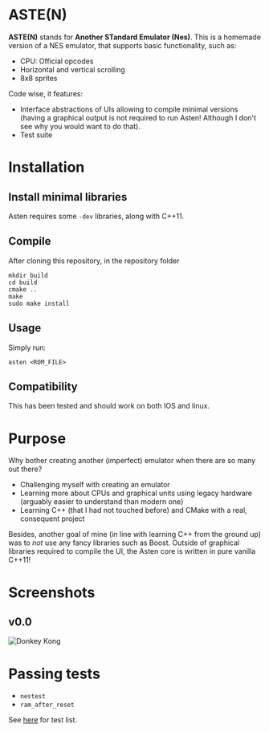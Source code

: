 # ASTE(N)

**ASTE(N)** stands for **Another STandard Emulator (Nes)**. This is a homemade version of a NES emulator, that
supports basic functionality, such as:

* CPU: Official opcodes
* Horizontal and vertical scrolling
* 8x8 sprites

Code wise, it features:

* Interface abstractions of UIs allowing to compile minimal versions (having a graphical output is
  not required to run Asten! Although I don't see why you would want to do that).
* Test suite

# Installation

## Install minimal libraries

Asten requires some `-dev` libraries, along with C++11.

## Compile

After cloning this repository, in the repository folder

```
mkdir build
cd build
cmake ..
make
sudo make install
```

## Usage

Simply run:

```
asten <ROM_FILE>
```

## Compatibility

This has been tested and should work on both IOS and linux.

# Purpose

Why bother creating another (imperfect) emulator when there are so many out there?

* Challenging myself with creating an emulator
* Learning more about CPUs and graphical units using legacy hardware (arguably easier to understand
  than modern one)
* Learning C++ (that I had not touched before) and CMake with a real, consequent project

Besides, another goal of mine (in line with learning C++ from the ground up) was to _not_ use any
fancy libraries such as Boost. Outside of graphical libraries required to compile the UI, the Asten
core is written in pure vanilla C++11!

# Screenshots

## v0.0

![Donkey Kong](asten_dk.jpeg "Donkey Kong")

# Passing tests

* `nestest`
* `ram_after_reset`

See [here](https://github.com/christopherpow/nes-test-roms) for test list.
